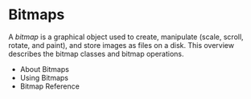 <!-- https://docs.microsoft.com/en-us/windows/win32/gdi/bitmaps -->

# Bitmaps

A _bitmap_ is a graphical object used to create, manipulate (scale, scroll, rotate, and paint), and store images as files on a disk. This overview describes the bitmap classes and bitmap operations.

- About Bitmaps
- Using Bitmaps
- Bitmap Reference
